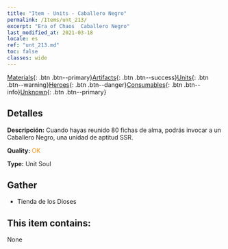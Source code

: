 ```yaml
---
title: "Item - Units - Caballero Negro"
permalink: /Items/unt_213/
excerpt: "Era of Chaos  Caballero Negro"
last_modified_at: 2021-03-18
locale: es
ref: "unt_213.md"
toc: false
classes: wide
---
```

 [Materials](/es/Items/){: .btn .btn--primary}[Artifacts](/es/Items/Artifacts/){: .btn .btn--success}[Units](/es/Items/Units/){: .btn .btn--warning}[Heroes](/es/Items/Heroes/){: .btn .btn--danger}[Consumables](/es/Items/Consumables/){: .btn .btn--info}[Unknown](/es/Items/Unknown/){: .btn .btn--primary}

## Detalles
 **Descripción:** Cuando hayas reunido 80 fichas de alma, podrás invocar a un Caballero Negro, una unidad de aptitud SSR.

 **Quality:** <span style="color: #FF8C00">OK</span>

 **Type:** Unit Soul

## Gather

*    Tienda de los Dioses 

## This item contains:

  None

